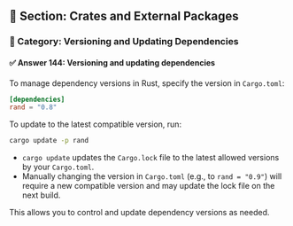 ## 📘 Section: Crates and External Packages  
### 🔹 Category: Versioning and Updating Dependencies  
#### ✅ Answer 144: Versioning and updating dependencies

To manage dependency versions in Rust, specify the version in `Cargo.toml`:

```toml
[dependencies]
rand = "0.8"
```

To update to the latest compatible version, run:
```bash
cargo update -p rand
```

- `cargo update` updates the `Cargo.lock` file to the latest allowed versions by your `Cargo.toml`.
- Manually changing the version in `Cargo.toml` (e.g., to `rand = "0.9"`) will require a new compatible version and may update the lock file on the next build.

This allows you to control and update dependency versions as needed.

